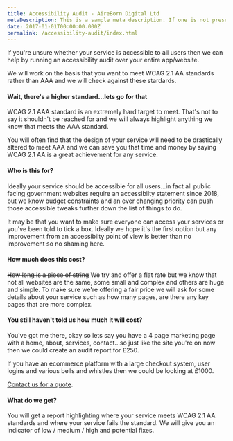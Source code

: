 ```yaml
---
title: Accessibility Audit - AireBorn Digital Ltd
metaDescription: This is a sample meta description. If one is not present in your page/post's front matter, the default metadata.desciption will be used instead.
date: 2017-01-01T00:00:00.000Z
permalink: /accessibility-audit/index.html
---
```


If you're unsure whether your service is accessible to all users then we can help by running an accessibility audit over your entire app/website.

We will work on the basis that you want to meet WCAG 2.1 AA standards rather than AAA and we will check against these stardards.

#### Wait, there's a higher standard...lets go for that
WCAG 2.1 AAA standard is an extremely hard target to meet. That's not to say it shouldn't be reached for and we will always highlight anything we know that meets the AAA standard.

You will often find that the design of your service will need to be drastically altered to meet AAA and we can save you that time and money by saying WCAG 2.1 AA is a great achievement for any service.

#### Who is this for?
Ideally your service should be accessible for all users...in fact all public facing government websites require an accessibilty statement since 2018, but we know budget constraints and an ever changing priority can push those accessible tweaks further down the list of things to do.

It may be that you want to make sure everyone can access your services or you've been told to tick a box. Ideally we hope it's the first option but any improvement from an accessibilty point of view is better than no improvement so no shaming here.

#### How much does this cost?
~~How long is a piece of string~~ We try and offer a flat rate but we know that not all websites are the same, some small and complex and others are huge and simple. To make sure we're offering a fair price we will ask for some details about your service such as how many pages, are there any key pages that are more complex.

#### You still haven't told us how much it will cost?
You've got me there, okay so lets say you have a 4 page marketing page with a home, about, services, contact...so just like the site you're on now then we could create an audit report for £250.

If you have an ecommerce platform with a large checkout system, user logins and various bells and whistles then we could be looking at £1000.

[Contact us for a quote](/contact). 

#### What do we get?
You will get a report highlighting where your service meets WCAG 2.1 AA standards and where your service fails the standard. We will give you an indicator of low / medium / high and potential fixes.